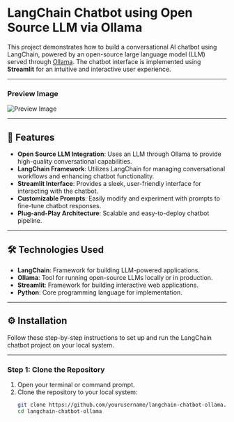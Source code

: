 # LangChain Chatbot using Open Source LLM via Ollama

This project demonstrates how to build a conversational AI chatbot using LangChain, powered by an open-source large language model (LLM) served through [Ollama](https://ollama.ai). The chatbot interface is implemented using **Streamlit** for an intuitive and interactive user experience.

---

### Preview Image

![Preview Image](path/to/your/screenshot.png)

---

## 🚀 Features

- **Open Source LLM Integration**: Uses an LLM through Ollama to provide high-quality conversational capabilities.
- **LangChain Framework**: Utilizes LangChain for managing conversational workflows and enhancing chatbot functionality.
- **Streamlit Interface**: Provides a sleek, user-friendly interface for interacting with the chatbot.
- **Customizable Prompts**: Easily modify and experiment with prompts to fine-tune chatbot responses.
- **Plug-and-Play Architecture**: Scalable and easy-to-deploy chatbot pipeline.

---

## 🛠️ Technologies Used

- **LangChain**: Framework for building LLM-powered applications.
- **Ollama**: Tool for running open-source LLMs locally or in production.
- **Streamlit**: Framework for building interactive web applications.
- **Python**: Core programming language for implementation.

---

## ⚙️ Installation

Follow these step-by-step instructions to set up and run the LangChain chatbot project on your local system.

---

### Step 1: Clone the Repository

1. Open your terminal or command prompt.
2. Clone the repository to your local system:
   ```bash
   git clone https://github.com/yourusername/langchain-chatbot-ollama.git
   cd langchain-chatbot-ollama
